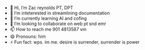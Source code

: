 - 👋 Hi, I’m Zac reynolds PT, DPT
- 👀 I’m inteterested in streamlining documentation
- 🌱 I’m currently learning AI and cofing
- 💞️ I’m looking to collaborate on web pt snd emr
- 📫 How to reach me 901 4813587 vm
- 😄 Pronouns: him
- ⚡ Fun fact: wps. im me. desire is surrender, surrender is power

<!---
Zac1421/Zac1421 is a ✨ special ✨ repository because its `README.md` (this file) appears on your GitHub profile.
You can click the Preview link to take a look at your changes.
--->
